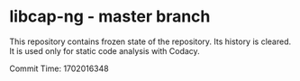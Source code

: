 # libcap-ng - master branch

This repository contains frozen state of the repository.
Its history is cleared. It is used only for static code
analysis with Codacy.

Commit Time: 1702016348